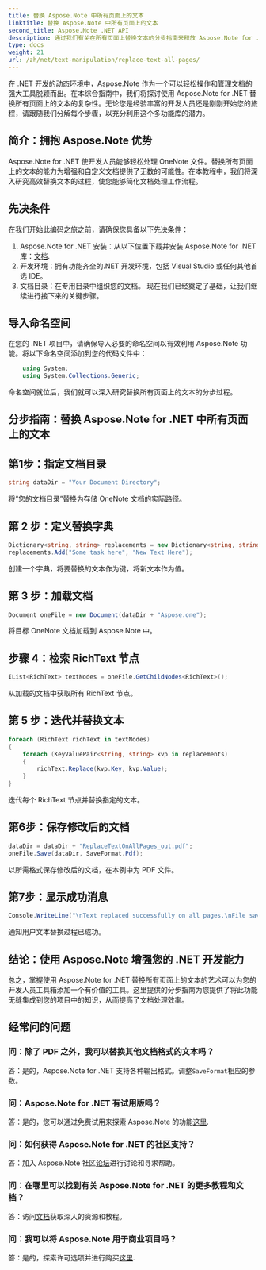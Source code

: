 ```yaml
---
title: 替换 Aspose.Note 中所有页面上的文本
linktitle: 替换 Aspose.Note 中所有页面上的文本
second_title: Aspose.Note .NET API
description: 通过我们有关在所有页面上替换文本的分步指南来释放 Aspose.Note for .NET 的潜力。轻松简化文档处理。
type: docs
weight: 21
url: /zh/net/text-manipulation/replace-text-all-pages/
---
```

在 .NET 开发的动态环境中，Aspose.Note 作为一个可以轻松操作和管理文档的强大工具脱颖而出。在本综合指南中，我们将探讨使用 Aspose.Note for .NET 替换所有页面上的文本的复杂性。无论您是经验丰富的开发人员还是刚刚开始您的旅程，请跟随我们分解每个步骤，以充分利用这个多功能库的潜力。
## 简介：拥抱 Aspose.Note 优势
Aspose.Note for .NET 使开发人员能够轻松处理 OneNote 文件。替换所有页面上的文本的能力为增强和自定义文档提供了无数的可能性。在本教程中，我们将深入研究高效替换文本的过程，使您能够简化文档处理工作流程。
## 先决条件
在我们开始此编码之旅之前，请确保您具备以下先决条件：
1.  Aspose.Note for .NET 安装：从以下位置下载并安装 Aspose.Note for .NET 库：[文档](https://reference.aspose.com/note/net/).
2. 开发环境：拥有功能齐全的.NET 开发环境，包括 Visual Studio 或任何其他首选 IDE。
3. 文档目录：在专用目录中组织您的文档。
现在我们已经奠定了基础，让我们继续进行接下来的关键步骤。
## 导入命名空间
在您的 .NET 项目中，请确保导入必要的命名空间以有效利用 Aspose.Note 功能。将以下命名空间添加到您的代码文件中：
```csharp
    using System;
    using System.Collections.Generic;
```
命名空间就位后，我们就可以深入研究替换所有页面上的文本的分步过程。
## 分步指南：替换 Aspose.Note for .NET 中所有页面上的文本
## 第1步：指定文档目录
```csharp
string dataDir = "Your Document Directory";
```
将“您的文档目录”替换为存储 OneNote 文档的实际路径。
## 第 2 步：定义替换字典
```csharp
Dictionary<string, string> replacements = new Dictionary<string, string>();
replacements.Add("Some task here", "New Text Here");
```
创建一个字典，将要替换的文本作为键，将新文本作为值。
## 第 3 步：加载文档
```csharp
Document oneFile = new Document(dataDir + "Aspose.one");
```
将目标 OneNote 文档加载到 Aspose.Note 中。
## 步骤 4：检索 RichText 节点
```csharp
IList<RichText> textNodes = oneFile.GetChildNodes<RichText>();
```
从加载的文档中获取所有 RichText 节点。
## 第 5 步：迭代并替换文本
```csharp
foreach (RichText richText in textNodes)
{
    foreach (KeyValuePair<string, string> kvp in replacements)
    {
        richText.Replace(kvp.Key, kvp.Value);
    }
}
```
迭代每个 RichText 节点并替换指定的文本。
## 第6步：保存修改后的文档
```csharp
dataDir = dataDir + "ReplaceTextOnAllPages_out.pdf";
oneFile.Save(dataDir, SaveFormat.Pdf);
```
以所需格式保存修改后的文档，在本例中为 PDF 文件。
## 第7步：显示成功消息
```csharp
Console.WriteLine("\nText replaced successfully on all pages.\nFile saved at " + dataDir);
```
通知用户文本替换过程已成功。
## 结论：使用 Aspose.Note 增强您的 .NET 开发能力
总之，掌握使用 Aspose.Note for .NET 替换所有页面上的文本的艺术可以为您的开发人员工具箱添加一个有价值的工具。这里提供的分步指南为您提供了将此功能无缝集成到您的项目中的知识，从而提高了文档处理效率。
## 经常问的问题
### 问：除了 PDF 之外，我可以替换其他文档格式的文本吗？
答：是的，Aspose.Note for .NET 支持各种输出格式。调整`SaveFormat`相应的参数。
### 问：Aspose.Note for .NET 有试用版吗？
答：是的，您可以通过免费试用来探索 Aspose.Note 的功能[这里](https://releases.aspose.com/).
### 问：如何获得 Aspose.Note for .NET 的社区支持？
答：加入 Aspose.Note 社区[论坛](https://forum.aspose.com/c/note/28)进行讨论和寻求帮助。
### 问：在哪里可以找到有关 Aspose.Note for .NET 的更多教程和文档？
答：访问[文档](https://reference.aspose.com/note/net/)获取深入的资源和教程。
### 问：我可以将 Aspose.Note 用于商业项目吗？
答：是的，探索许可选项并进行购买[这里](https://purchase.aspose.com/buy).